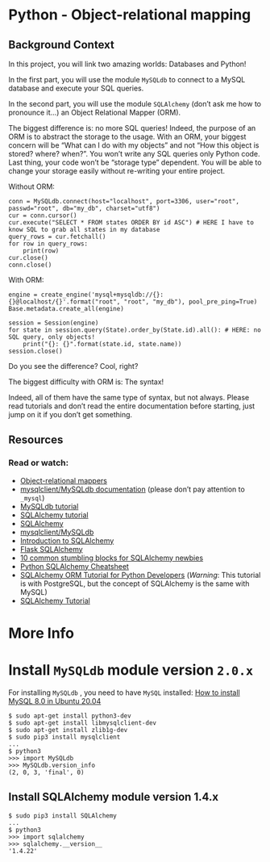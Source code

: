 # Python - Object-relational mapping
## Background Context
In this project, you will link two amazing worlds: Databases and Python!

In the first part, you will use the module `MySQLdb` to connect to a MySQL database and execute your SQL queries.

In the second part, you will use the module `SQLAlchemy` (don’t ask me how to pronounce it…) an Object Relational Mapper (ORM).

The biggest difference is: no more SQL queries! Indeed, the purpose of an ORM is to abstract the storage to the usage. With an ORM, your biggest concern will be “What can I do with my objects” and not “How this object is stored? where? when?”. You won’t write any SQL queries only Python code. Last thing, your code won’t be “storage type” dependent. You will be able to change your storage easily without re-writing your entire project.

Without ORM:

```
conn = MySQLdb.connect(host="localhost", port=3306, user="root", passwd="root", db="my_db", charset="utf8")
cur = conn.cursor()
cur.execute("SELECT * FROM states ORDER BY id ASC") # HERE I have to know SQL to grab all states in my database
query_rows = cur.fetchall()
for row in query_rows:
    print(row)
cur.close()
conn.close()
```
With ORM:
```
engine = create_engine('mysql+mysqldb://{}:{}@localhost/{}'.format("root", "root", "my_db"), pool_pre_ping=True)
Base.metadata.create_all(engine)

session = Session(engine)
for state in session.query(State).order_by(State.id).all(): # HERE: no SQL query, only objects!
    print("{}: {}".format(state.id, state.name))
session.close()
```
Do you see the difference? Cool, right?

The biggest difficulty with ORM is: The syntax!

Indeed, all of them have the same type of syntax, but not always. Please read tutorials and don’t read the entire documentation before starting, just jump on it if you don’t get something.

## Resources
### Read or watch:
- [Object-relational mappers](https://www.fullstackpython.com/object-relational-mappers-orms.html)
- [mysqlclient/MySQLdb documentation](https://mysqlclient.readthedocs.io/) (please don’t pay attention to `_mysql`)
- [MySQLdb tutorial](https://www.mikusa.com/python-mysql-docs/index.html)
- [SQLAlchemy tutorial](https://docs.sqlalchemy.org/en/13/orm/tutorial.html)
- [SQLAlchemy](https://docs.sqlalchemy.org/en/13/)
- [mysqlclient/MySQLdb](https://github.com/PyMySQL/mysqlclient)
- [Introduction to SQLAlchemy](https://www.youtube.com/watch?v=woKYyhLCcnU)
- [Flask SQLAlchemy](https://www.youtube.com/playlist?list=PLXmMXHVSvS-BlLA5beNJojJLlpE0PJgCW)
- [10 common stumbling blocks for SQLAlchemy newbies](http://alextechrants.blogspot.com/2013/11/10-common-stumbling-blocks-for.html)
- [Python SQLAlchemy Cheatsheet](https://www.pythonsheets.com/notes/python-sqlalchemy.html)
- [SQLAlchemy ORM Tutorial for Python Developers](https://auth0.com/blog/sqlalchemy-orm-tutorial-for-python-developers/) (_Warning_: This tutorial is with PostgreSQL, but the concept of SQLAlchemy is the same with MySQL)
- [SQLAlchemy Tutorial](https://overiq.com/sqlalchemy-101/)

# More Info
# Install `MySQLdb` module version `2.0.x`
For installing `MySQLdb` , you need to have `MySQL` installed: [How to install MySQL 8.0 in Ubuntu 20.04](https://phoenixnap.com/kb/install-mysql-ubuntu-20-04)
```
$ sudo apt-get install python3-dev
$ sudo apt-get install libmysqlclient-dev
$ sudo apt-get install zlib1g-dev
$ sudo pip3 install mysqlclient
...
$ python3
>>> import MySQLdb
>>> MySQLdb.version_info 
(2, 0, 3, 'final', 0)
```

## Install SQLAlchemy module version 1.4.x
```
$ sudo pip3 install SQLAlchemy
...
$ python3
>>> import sqlalchemy
>>> sqlalchemy.__version__ 
'1.4.22'
```

